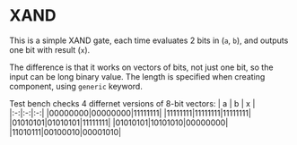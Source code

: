 # XAND
This is a simple XAND gate, each time evaluates 2 bits in (`a`, `b`), and outputs one bit with result (`x`).

The difference is that it works on vectors of bits, not just one bit, so the input can be long binary value. The length is specified when creating component, using `generic` keyword.

Test bench checks 4 differnet versions of 8-bit vectors:
| a | b | x |
|:-:|:-:|:-:|
|00000000|00000000|11111111|
|11111111|11111111|11111111|
|01010101|01010101|11111111|
|01010101|10101010|00000000|
|11010111|00100010|00001010|
